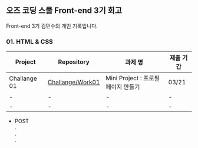 ## 오즈 코딩 스쿨 Front-end 3기 회고
Front-end 3기 김민수의 개인 기록입니다.


### 01. HTML & CSS 
| Project | Repository | 과제 명 | 제출 기간 |
| --- | --- | --- | --- |
| Challange 01 | [Challange/Work01](https://github.com/yoyobar/OZ_CodingSchool/tree/main/01.%20HTML%20%26%20CSS/Challange/Work01) | Mini Project : 프로필 페이지 만들기 |03/21
| - | - | - | - |
| - | - | - | - |

- POST <br>.<br>.<br>.
